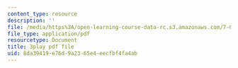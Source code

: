 ```yaml
---
content_type: resource
description: ''
file: /media/https%3A/open-learning-course-data-rc.s3.amazonaws.com/7-012-introduction-to-biology-fall-2004/8da39419e76d9a2365e4eecfbf4fa4ab_T5d5PvPjUlU.pdf
file_type: application/pdf
resourcetype: Document
title: 3play pdf file
uid: 8da39419-e76d-9a23-65e4-eecfbf4fa4ab
---
```

